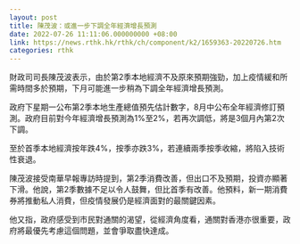 ```yaml
---
layout: post
title: 陳茂波：或進一步下調全年經濟增長預測
date: 2022-07-26 11:11:06.000000000 +08:00
link: https://news.rthk.hk/rthk/ch/component/k2/1659363-20220726.htm
categories: rthk
---
```


財政司司長陳茂波表示，由於第2季本地經濟不及原來預期強勁，加上疫情緩和所需時間多於預期，下月可能進一步稍為下調全年經濟增長預測。

政府下星期一公布第2季本地生產總值預先估計數字，8月中公布全年經濟修訂預測。政府目前對今年經濟增長預測為1%至2%，若再次調低，將是3個月內第2次下調。

至於首季本地經濟按年跌4%，按季亦跌3%，若連續兩季按季收縮，將陷入技術性衰退。

陳茂波接受南華早報專訪時提到，第2季消費改善，但出口不及預期，投資亦顯著下滑。他說，第2季數據不足以令人鼓舞，但比首季有改善。他預料，新一期消費券將推動私人消費，但疫情發展仍是經濟面對的最關鍵因素。

他又指，政府感受到市民對通關的渴望，從經濟角度看，通關對香港亦很重要，政府將最優先考慮這個問題，並會爭取盡快達成。
